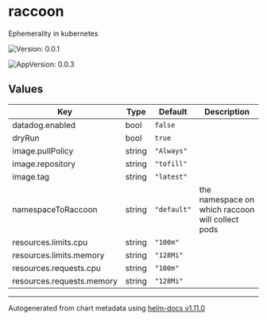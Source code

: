 
# raccoon

Ephemerality in kubernetes

![Version: 0.0.1](https://img.shields.io/badge/Version-0.0.1-informational?style=flat-square)

![AppVersion: 0.0.3](https://img.shields.io/badge/AppVersion-0.0.3-informational?style=flat-square)

## Values

| Key | Type | Default | Description |
|-----|------|---------|-------------|
| datadog.enabled | bool | `false` |  |
| dryRun | bool | `true` |  |
| image.pullPolicy | string | `"Always"` |  |
| image.repository | string | `"tofill"` |  |
| image.tag | string | `"latest"` |  |
| namespaceToRaccoon | string | `"default"` | the namespace on which raccoon will collect pods |
| resources.limits.cpu | string | `"100m"` |  |
| resources.limits.memory | string | `"128Mi"` |  |
| resources.requests.cpu | string | `"100m"` |  |
| resources.requests.memory | string | `"128Mi"` |  |

----------------------------------------------
Autogenerated from chart metadata using [helm-docs v1.11.0](https://github.com/norwoodj/helm-docs/releases/v1.11.0)
